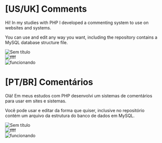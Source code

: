# [US/UK] Comments
Hi! In my studies with PHP I developed a commenting system to use on websites and systems.

You can use and edit any way you want, including the repository contains a MySQL database structure file.<br>

![Sem título](https://user-images.githubusercontent.com/73872086/129853666-3dfc419a-d446-44cc-b07b-5ce6d3e4ad56.png)<br>
![ffff](https://user-images.githubusercontent.com/73872086/129853668-d6c78fc6-5af4-47d1-a8b6-af8e9c2aefc3.png)<br>
![funcionando](https://user-images.githubusercontent.com/73872086/129853670-c0b7a394-4f2b-40f1-850d-6d59fadbaae8.png)<br>


# [PT/BR] Comentários
Olá! Em meus estudos com PHP desenvolvi um sistemas de comentários para usar em sites e sistemas.

Você pode usar e editar da forma que quiser, inclusive no repositório contém um arquivo da estrutura do banco de dados em MySQL.

![Sem título](https://user-images.githubusercontent.com/73872086/129853666-3dfc419a-d446-44cc-b07b-5ce6d3e4ad56.png)<br>
![ffff](https://user-images.githubusercontent.com/73872086/129853668-d6c78fc6-5af4-47d1-a8b6-af8e9c2aefc3.png)<br>
![funcionando](https://user-images.githubusercontent.com/73872086/129853670-c0b7a394-4f2b-40f1-850d-6d59fadbaae8.png)<br>
